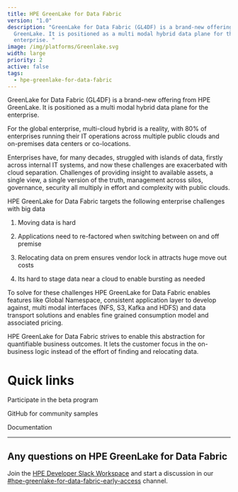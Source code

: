 ```yaml
---
title: HPE GreenLake for Data Fabric
version: "1.0"
description: "GreenLake for Data Fabric (GL4DF) is a brand-new offering from HPE
  GreenLake. It is positioned as a multi modal hybrid data plane for the
  enterprise. "
image: /img/platforms/Greenlake.svg
width: large
priority: 2
active: false
tags:
  - hpe-greenlake-for-data-fabric
---
```

GreenLake for Data Fabric (GL4DF) is a brand-new offering from HPE GreenLake. It is positioned as a multi modal hybrid data plane for the enterprise. 

For the global enterprise, multi-cloud hybrid is a reality, with 80% of enterprises running their IT operations across multiple public clouds and on-premises data centers or co-locations. 

Enterprises have, for many decades, struggled with islands of data, firstly across internal IT systems, and now these challenges are exacerbated with cloud separation. Challenges of providing insight to available assets, a single view, a single version of the truth, management across silos, governance, security all multiply in effort and complexity with public clouds. 

HPE GreenLake for Data Fabric targets the following enterprise challenges with big data

1. Moving data is hard    

2. Applications need to re-factored when switching between on and off premise   

3. Relocating data on prem ensures vendor lock in attracts huge move out costs   

4. Its hard to stage data near a cloud to enable bursting as needed   


To solve for these challenges HPE GreenLake for Data Fabric enables features like Global Namespace, consistent application layer to develop against, multi modal interfaces (NFS, S3, Kafka and HDFS) and data transport solutions and enables fine grained consumption model and associated pricing.

HPE GreenLake for Data Fabric strives to enable this abstraction for quantifiable business outcomes. It lets the customer focus in the on-business logic instead of the effort of finding and relocating data.

# Quick links

Participate in the beta program


GitHub for community samples


Documentation

- - -

## Any questions on HPE GreenLake for Data Fabric


Join the [HPE Developer Slack Workspace](https://slack.hpedev.io/) and start a discussion in our [#hpe-greenlake-for-data-fabric-early-access](https://slack.hpedev.io/) channel.
